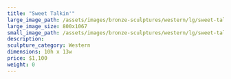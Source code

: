 ```yaml
---
title: "Sweet Talkin'"
large_image_path: /assets/images/bronze-sculptures/western/lg/sweet-talkin.jpg
large_image_size: 800x1067
small_image_path: /assets/images/bronze-sculptures/western/lg/sweet-talkin.jpg
description:
sculpture_category: Western
dimensions: 10h x 13w
price: $1,100
weight: 0
---
```

